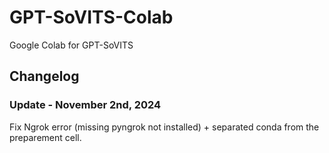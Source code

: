 # GPT-SoVITS-Colab
Google Colab for GPT-SoVITS

## Changelog
### Update - November 2nd, 2024
Fix Ngrok error (missing pyngrok not installed) + separated conda from the preparement cell.

